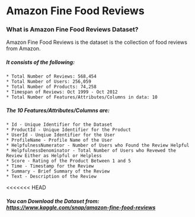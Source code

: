 # Amazon Fine Food Reviews

### What is Amazon Fine Food Reviews Dataset?

Amazon Fine Food Reviews is the dataset is the collection of food reviews from Amazon.

##### It consists of the following:

    * Total Number of Reviews: 568,454
    * Total Number of Users: 256,059
    * Total Number of Products: 74,258
    * Timespan of Reviews: Oct 1999 - Oct 2012
    * Total Number of Features/Attributes/Columns in data: 10

##### The 10 Features/Attributes/Columns are:

    * Id - Unique Identifier for the Dataset
    * ProductId - Unique Identifier for the Product
    * UserId - Unqiue Identifier for the User
    * ProfileName - Profile Name of the User
    * HelpfulnessNumerator - Number of Users who Found the Review Helpful
    * HelpfulnessDenominator - Total Number of Users who Revewed the Review Either as Helpful or Helpless
    * Score - Rating of the Product Between 1 and 5
    * Time - Timestamp for the Review
    * Summary - Brief Summary of the Review
    * Text - Description of the Review
<<<<<<< HEAD

##### You can Download the Dataset from: https://www.kaggle.com/snap/amazon-fine-food-reviews


